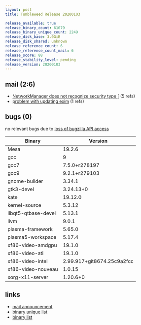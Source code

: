 ```yaml
---
layout: post
title: Tumbleweed Release 20200103

release_available: true
release_binary_count: 61079
release_binary_unique_count: 2249
release_disk_base: 3.0GiB
release_disk_shared: unknown
release_reference_count: 6
release_reference_count_mail: 6
release_score: 88
release_stability_level: pending
release_version: 20200103
---
```


## mail (2:6)

- [NetworkManager does not recognize security type \[](https://lists.opensuse.org/opensuse-factory/2020-01/msg00042.html) (5 refs)
- [problem with updating exim](https://lists.opensuse.org/opensuse-factory/2020-01/msg00041.html) (1 refs)

## bugs (0)

<!--more-->

no relevant bugs due to [loss of bugzilla API access](https://bugzilla.opensuse.org/show_bug.cgi?id=1157722)

Binary | Version
--- | ---
Mesa | 19.2.6
gcc | 9
gcc7 | 7.5.0+r278197
gcc9 | 9.2.1+r279103
gnome-builder | 3.34.1
gtk3-devel | 3.24.13+0
kate | 19.12.0
kernel-source | 5.3.12
libqt5-qtbase-devel | 5.13.1
llvm | 9.0.1
plasma-framework | 5.65.0
plasma5-workspace | 5.17.4
xf86-video-amdgpu | 19.1.0
xf86-video-ati | 19.1.0
xf86-video-intel | 2.99.917+git8674.25c9a2fcc
xf86-video-nouveau | 1.0.15
xorg-x11-server | 1.20.6+0

## links

- [mail announcement](https://lists.opensuse.org/opensuse-factory/2020-01/msg00040.html)
- [binary unique list](http://download.opensuse.org/history/20200103/rpm.unique.list)
- [binary list](http://download.opensuse.org/history/20200103/rpm.list)
